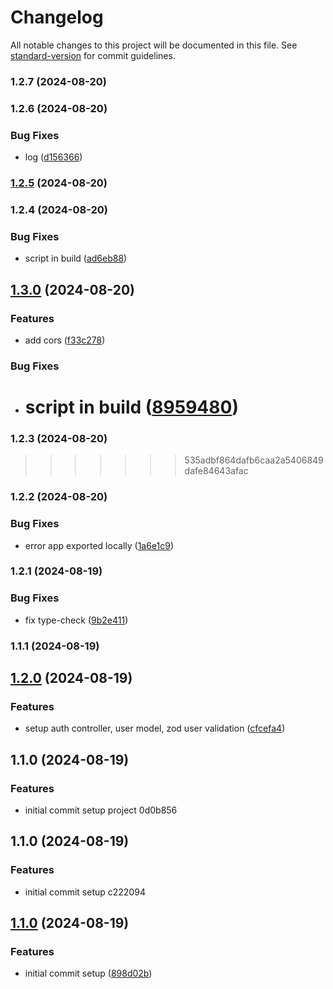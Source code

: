 # Changelog

All notable changes to this project will be documented in this file. See [standard-version](https://github.com/conventional-changelog/standard-version) for commit guidelines.

### 1.2.7 (2024-08-20)

### 1.2.6 (2024-08-20)


### Bug Fixes

* log ([d156366](https://github.com/edo6661/01-websocket-chat-rn/commit/d15636683f95745c161c69d8da067801e840f12d))

### [1.2.5](https://github.com/edo6661/01-websocket-chat-rn/compare/v1.2.4...v1.2.5) (2024-08-20)

### 1.2.4 (2024-08-20)

### Bug Fixes

- script in build ([ad6eb88](https://github.com/edo6661/01-websocket-chat-rn/commit/ad6eb88df931da0987805ab46e476256531e01d0))

## [1.3.0](https://github.com/edo6661/01-websocket-chat-rn/compare/v1.2.2...v1.3.0) (2024-08-20)

### Features

- add cors ([f33c278](https://github.com/edo6661/01-websocket-chat-rn/commit/f33c27873d8f1c56f0b15032ca404cad8356ee32))

### Bug Fixes

- # script in build ([8959480](https://github.com/edo6661/01-websocket-chat-rn/commit/8959480eb892cfe643e502ee7b6bb6a0bfd5a2ba))

### 1.2.3 (2024-08-20)

> > > > > > > 535adbf864dafb6caa2a5406849dafe84643afac

### 1.2.2 (2024-08-20)

### Bug Fixes

- error app exported locally ([1a6e1c9](https://github.com/edo6661/01-websocket-chat-rn/commit/1a6e1c98d7dcf0562c6be35ac785eac6d2e32b80))

### 1.2.1 (2024-08-19)

### Bug Fixes

- fix type-check ([9b2e411](https://github.com/edo6661/01-websocket-chat-rn/commit/9b2e411b82e48bb0230e9d18d1c5b7f3804a4df8))

### 1.1.1 (2024-08-19)

## [1.2.0](https://github.com/edo6661/01-websocket-chat-rn/compare/v1.1.0...v1.2.0) (2024-08-19)

### Features

- setup auth controller, user model, zod user validation ([cfcefa4](https://github.com/edo6661/01-websocket-chat-rn/commit/cfcefa4535685598902a4769db034464edbe5366))

## 1.1.0 (2024-08-19)

### Features

- initial commit setup project 0d0b856

## 1.1.0 (2024-08-19)

### Features

- initial commit setup c222094

## [1.1.0](https://github.com/edo6661/setup-ts/compare/v1.1.5...v1.1.0) (2024-08-19)

### Features

- initial commit setup ([898d02b](https://github.com/edo6661/setup-ts/commit/898d02b0cba459255fa5355317e2dd27c776267b))
